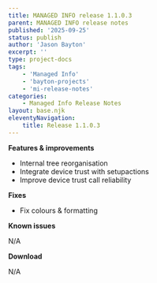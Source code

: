 ```yaml
---
title: MANAGED INFO release 1.1.0.3
parent: MANAGED INFO release notes
published: '2025-09-25'
status: publish
author: 'Jason Bayton'
excerpt: ''
type: project-docs
tags: 
    - 'Managed Info'
    - 'bayton-projects'
    - 'mi-release-notes'
categories: 
    - Managed Info Release Notes
layout: base.njk
eleventyNavigation: 
    title: Release 1.1.0.3
---
```


**Features & improvements**

- Internal tree reorganisation
- Integrate device trust with setupactions
- Improve device trust call reliability

**Fixes**

- Fix colours & formatting

**Known issues**

N/A

**Download**

N/A